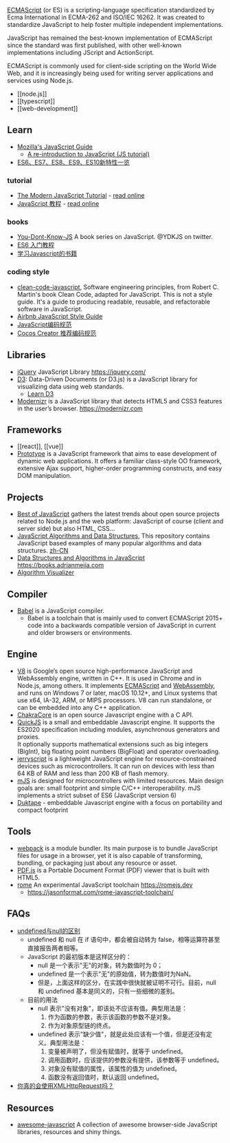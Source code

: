 [ECMAScript](https://en.wikipedia.org/wiki/ECMAScript) (or ES) is a scripting-language specification standardized by Ecma International in ECMA-262 and ISO/IEC 16262. It was created to standardize JavaScript to help foster multiple independent implementations.

JavaScript has remained the best-known implementation of ECMAScript since the standard was first published, with other well-known implementations including JScript and ActionScript.

ECMAScript is commonly used for client-side scripting on the World Wide Web, and it is increasingly being used for writing server applications and services using Node.js.


- [[node.js]]
- [[typescript]]
- [[web-development]]


## Learn
- [Mozilla's JavaScript Guide](https://developer.mozilla.org/en-US/docs/Web/JavaScript)
  - [A re-introduction to JavaScript (JS tutorial)](https://developer.mozilla.org/en-US/docs/Web/JavaScript/A_re-introduction_to_JavaScript)
- [ES6、ES7、ES8、ES9、ES10新特性一览](https://juejin.im/post/5ca2e1935188254416288eb2)

### tutorial
- [The Modern JavaScript Tutorial](https://github.com/javascript-tutorial) - [read online](https://javascript.info/)
- [JavaScript 教程](https://github.com/wangdoc/javascript-tutorial) - [read online](https://wangdoc.com/javascript)

### books
- [You-Dont-Know-JS](https://github.com/getify/You-Dont-Know-JS) A book series on JavaScript. @YDKJS on twitter.
- [ES6 入门教程](http://es6.ruanyifeng.com/)
- [学习Javascript的书籍](http://www.ruanyifeng.com/blog/2008/01/javascript_book_recommendation.html)

### coding style
- [clean-code-javascript](https://github.com/ryanmcdermott/clean-code-javascript), Software engineering principles, from Robert C. Martin's book Clean Code, adapted for JavaScript. This is not a style guide. It's a guide to producing readable, reusable, and refactorable software in JavaScript.
- [Airbnb JavaScript Style Guide](https://github.com/airbnb/javascript)
- [JavaScript编码规范](https://github.com/fex-team/styleguide/blob/master/javascript.md)
- [Cocos Creator 推荐编码规范](https://docs.cocos.com/creator/manual/zh/scripting/reference/coding-standards.html)



## Libraries
- [jQuery](https://github.com/jquery/jquery) JavaScript Library https://jquery.com/
- [D3](https://github.com/d3/d3): Data-Driven Documents (or D3.js) is a JavaScript library for visualizing data using web standards. 
  - [Learn D3](https://observablehq.com/@d3/learn-d3)
- [Modernizr](https://github.com/modernizr/modernizr) is a JavaScript library that detects HTML5 and CSS3 features in the user’s browser. https://modernizr.com



## Frameworks
- [[react]], [[vue]]
- [Prototype](https://github.com/prototypejs/prototype) is a JavaScript framework that aims to ease development of dynamic web applications. It offers a familiar class-style OO framework, extensive Ajax support, higher-order programming constructs, and easy DOM manipulation.



## Projects
- [Best of JavaScript](https://github.com/bestofjs/bestofjs-webui) gathers the latest trends about open source projects related to Node.js and the web platform: JavaScript of course (client and server side) but also HTML, CSS...
- [JavaScript Algorithms and Data Structures](https://github.com/trekhleb/javascript-algorithms), This repository contains JavaScript based examples of many popular algorithms and data structures. [zh-CN](https://github.com/trekhleb/javascript-algorithms/blob/master/README.zh-CN.md)
- [Data Structures and Algorithms in JavaScript](https://github.com/amejiarosario/dsa.js-data-structures-algorithms-javascript) https://books.adrianmejia.com
- [Algorithm Visualizer](https://github.com/algorithm-visualizer/algorithm-visualizer)



## Compiler
- [Babel](https://babeljs.io/) is a JavaScript compiler.
  - Babel is a toolchain that is mainly used to convert ECMAScript 2015+ code into a backwards compatible version of JavaScript in current and older browsers or environments. 



## Engine
- [V8](https://v8.dev/) is Google’s open source high-performance JavaScript and WebAssembly engine, written in C++. It is used in Chrome and in Node.js, among others. It implements [ECMAScript](https://tc39.es/ecma262/) and [WebAssembly](https://webassembly.github.io/spec/core/), and runs on Windows 7 or later, macOS 10.12+, and Linux systems that use x64, IA-32, ARM, or MIPS processors. V8 can run standalone, or can be embedded into any C++ application.
- [ChakraCore](https://github.com/chakra-core/ChakraCore) is an open source Javascript engine with a C API.
- [QuickJS](https://github.com/bellard/quickjs) is a small and embeddable Javascript engine. It supports the ES2020 specification including modules, asynchronous generators and proxies.  
It optionally supports mathematical extensions such as big integers (BigInt), big floating point numbers (BigFloat) and operator overloading.
- [jerryscript](https://github.com/jerryscript-project/jerryscript) is a lightweight JavaScript engine for resource-constrained devices such as microcontrollers. It can run on devices with less than 64 KB of RAM and less than 200 KB of flash memory.
- [mJS](https://github.com/cesanta/mjs) is designed for microcontrollers with limited resources. Main design goals are: small footprint and simple C/C++ interoperability. mJS implements a strict subset of ES6 (JavaScript version 6)
- [Duktape](https://github.com/svaarala/duktape) - embeddable Javascript engine with a focus on portability and compact footprint


## Tools
- [webpack](https://github.com/webpack/webpack) is a module bundler. Its main purpose is to bundle JavaScript files for usage in a browser, yet it is also capable of transforming, bundling, or packaging just about any resource or asset.
- [PDF.js](https://github.com/mozilla/pdf.js) is a Portable Document Format (PDF) viewer that is built with HTML5.
- [rome](https://github.com/facebookexperimental/rome) An experimental JavaScript toolchain https://romejs.dev
  - https://jasonformat.com/rome-javascript-toolchain/



## FAQs
- [undefined与null的区别](https://www.ruanyifeng.com/blog/2014/03/undefined-vs-null.html)
  - undefined 和 null 在 if 语句中，都会被自动转为 false，相等运算符甚至直接报告两者相等。
  - JavaScript 的最初版本是这样区分的：
    - null 是一个表示"无"的对象，转为数值时为 0；
    - undefined 是一个表示"无"的原始值，转为数值时为NaN。
    - 但是，上面这样的区分，在实践中很快就被证明不可行。目前，null 和 undefined 基本是同义的，只有一些细微的差别。
  - 目前的用法
    - null 表示"没有对象"，即该处不应该有值。典型用法是：
      1. 作为函数的参数，表示该函数的参数不是对象。
      2. 作为对象原型链的终点。
    - undefined 表示"缺少值"，就是此处应该有一个值，但是还没有定义。典型用法是：
      1. 变量被声明了，但没有赋值时，就等于 undefined。
      2. 调用函数时，应该提供的参数没有提供，该参数等于 undefined。
      3. 对象没有赋值的属性，该属性的值为 undefined。
      4. 函数没有返回值时，默认返回 undefined。
- [你真的会使用XMLHttpRequest吗？](https://segmentfault.com/a/1190000004322487)



## Resources
- [awesome-javascript](https://github.com/sorrycc/awesome-javascript) A collection of awesome browser-side JavaScript libraries, resources and shiny things.

